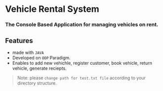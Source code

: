 # Vehicle Rental System
### The Console Based Application for managing vehicles on rent.

## Features
-  made with `JAVA`
- Developed on `OOP` Paradigm.
- Enables to  add new vehichle, register customer,  book vehicle, return vehicle, generate reciepts.

> Note: please `change path for test.txt file` according to your directory structure.
